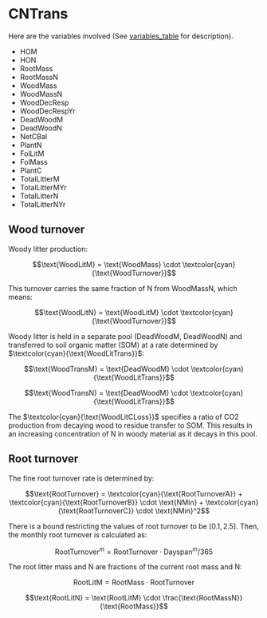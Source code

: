 # CNTrans

Here are the variables involved (See [variables_table](/doc/paramters_table.md) for description).

- $\text{HOM}$
- $\text{HON}$
- $\text{RootMass}$
- $\text{RootMassN}$
- $\text{WoodMass}$
- $\text{WoodMassN}$
- $\text{WoodDecResp}$
- $\text{WoodDecRespYr}$
- $\text{DeadWoodM}$
- $\text{DeadWoodN}$
- $\text{NetCBal}$
- $\text{PlantN}$
- $\text{FolLitM}$
- $\text{FolMass}$
- $\text{PlantC}$
- $\text{TotalLitterM}$
- $\text{TotalLitterMYr}$
- $\text{TotalLitterN}$
- $\text{TotalLitterNYr}$

## Wood turnover

Woody litter production:

$$\text{WoodLitM} = \text{WoodMass} \cdot \textcolor{cyan}{\text{WoodTurnover}}$$

This turnover carries the same fraction of N from $\text{WoodMassN}$, which means:

$$\text{WoodLitN} = \text{WoodLitM} \cdot \textcolor{cyan}{\text{WoodTurnover}}$$

Woody litter is held in a separate pool ($\text{DeadWoodM}$, $\text{DeadWoodN}$) and transferred to soil organic matter (SOM) at a rate determined by $\textcolor{cyan}{\text{WoodLitTrans}}$:

$$\text{WoodTransM} = \text{DeadWoodM} \cdot \textcolor{cyan}{\text{WoodLitTrans}}$$

$$\text{WoodTransN} = \text{DeadWoodM} \cdot \textcolor{cyan}{\text{WoodLitTrans}}$$

The $\textcolor{cyan}{\text{WoodLitCLoss}}$ specifies a ratio of CO2 production from decaying wood to residue transfer to SOM. This results in an increasing concentration of N in woody material as it decays in this pool.

## Root turnover

The fine root turnover rate is determined by:

$$\text{RootTurnover} = \textcolor{cyan}{\text{RootTurnoverA}} + \textcolor{cyan}{\text{RootTurnoverB}} \cdot \text{NMin} + \textcolor{cyan}{\text{RootTurnoverC}} \cdot \text{NMin}^2$$

There is a bound restricting the values of root turnover to be $[0.1, 2.5]$. Then, the monthly root turnover is calculated as:

$$\text{RootTurnover}^m = \text{RootTurnover} \cdot \text{Dayspan}^m / 365$$

The root litter mass and N are fractions of the current root mass and N:

$$\text{RootLitM} = \text{RootMass} \cdot \text{RootTurnover}$$

$$\text{RootLitN} = \text{RootLitM} \cdot \frac{\text{RootMassN}}{\text{RootMass}}$$



